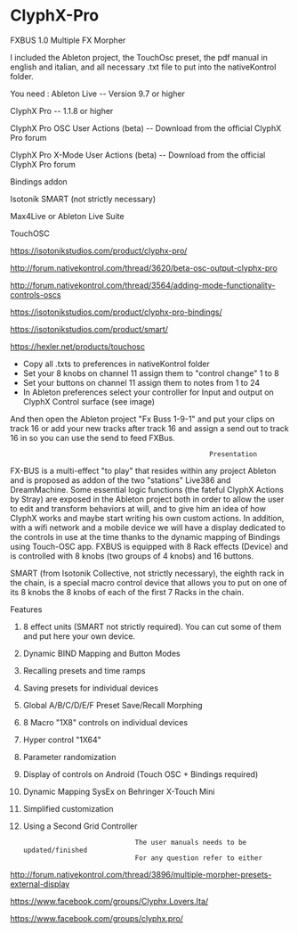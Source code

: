 # ClyphX-Pro

FXBUS 1.0 Multiple FX Morpher

I included the Ableton project, the TouchOsc preset, the pdf manual in english and italian, and all necessary .txt file to put into the nativeKontrol folder.

You need :
Ableton Live -- Version 9.7 or higher

ClyphX Pro -- 1.1.8 or higher

ClyphX Pro OSC User Actions (beta) -- Download from the official ClyphX Pro forum

ClyphX Pro X-Mode User Actions (beta) -- Download from the official ClyphX Pro forum

Bindings addon

Isotonik SMART (not strictly necessary)

Max4Live or Ableton Live Suite 

TouchOSC

https://isotonikstudios.com/product/clyphx-pro/

http://forum.nativekontrol.com/thread/3620/beta-osc-output-clyphx-pro

http://forum.nativekontrol.com/thread/3564/adding-mode-functionality-controls-oscs 

https://isotonikstudios.com/product/clyphx-pro-bindings/

https://isotonikstudios.com/product/smart/

https://hexler.net/products/touchosc

- Copy all .txts to preferences in nativeKontrol folder
- Set your 8 knobs on channel 11 assign them to "control change" 1 to 8 
- Set your buttons on channel 11 assign them to notes from 1 to 24
- In Ableton preferences select your controller for Input and output on ClyphX Control surface (see image)


And then open the Ableton project "Fx Buss 1-9-1" and put your clips on track 16 or add your new tracks after track 16 and assign a send out to track 16 in so you can use the send to feed FXBus.

                                                      Presentation 
                                                      
FX-BUS is a multi-effect "to play" that resides within any project Ableton and is proposed as addon of the two "stations" Live386 and DreamMachine.
Some essential logic functions (the fateful ClyphX Actions by Stray) are exposed in the Ableton project both in order to allow the user to edit and transform behaviors at will, and to give him an idea of how ClyphX works and maybe start writing his own custom actions.
In addition, with a wifi network and a mobile device we will have a display dedicated to the controls in use at the time thanks to the dynamic mapping of Bindings using Touch-OSC app.
FXBUS is equipped with 8 Rack effects (Device) and is controlled with 8 knobs (two groups of 4 knobs) and 16 buttons.

SMART (from Isotonik Collective, not strictly necessary), the eighth rack in the chain, is a special macro control device that allows you to put on one of its 8 knobs the 8 knobs of each of the first 7 Racks in the chain. 

Features
1. 8 effect units (SMART not strictly required). You can cut some of them and put here your own device.
2. Dynamic BIND Mapping and Button Modes
3. Recalling presets and time ramps
4. Saving presets for individual devices
5. Global A/B/C/D/E/F Preset Save/Recall Morphing
6. 8 Macro "1X8" controls on individual devices
7. Hyper control "1X64"
8. Parameter randomization
9. Display of controls on Android (Touch OSC + Bindings required)
10. Dynamic Mapping SysEx on Behringer X-Touch Mini
11. Simplified customization
12. Using a Second Grid Controller


                                    The user manuals needs to be updated/finished
                                    For any question refer to either
                                    
http://forum.nativekontrol.com/thread/3896/multiple-morpher-presets-external-display

https://www.facebook.com/groups/Clyphx.Lovers.Ita/ 

https://www.facebook.com/groups/clyphx.pro/
